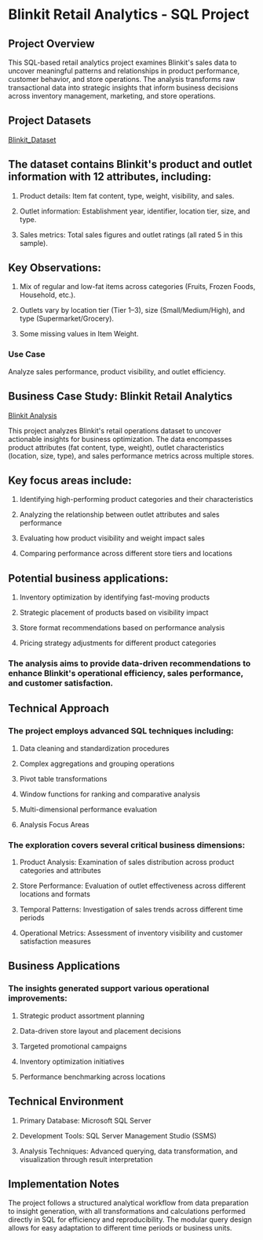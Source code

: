 # Blinkit Retail Analytics - SQL Project

## Project Overview

This SQL-based retail analytics project examines Blinkit's sales data to uncover meaningful patterns and relationships in product performance, customer behavior, and store operations. The analysis transforms raw transactional data into strategic insights that inform business decisions across inventory management, marketing, and store operations.

## Project Datasets 

[Blinkit_Dataset](https://drive.google.com/file/d/1EdSbZUdL9852dLdq14HgYfToQqymtBl-/view?usp=drive_link)

## The dataset contains Blinkit's product and outlet information with 12 attributes, including:

1) Product details: Item fat content, type, weight, visibility, and sales.

2) Outlet information: Establishment year, identifier, location tier, size, and type.

3) Sales metrics: Total sales figures and outlet ratings (all rated 5 in this sample).

## Key Observations:

1) Mix of regular and low-fat items across categories (Fruits, Frozen Foods, Household, etc.).

2) Outlets vary by location tier (Tier 1–3), size (Small/Medium/High), and type (Supermarket/Grocery).

3) Some missing values in Item Weight.

 ### **Use Case**  
Analyze sales performance, product visibility, and outlet efficiency.
## Business Case Study: Blinkit Retail Analytics

[Blinkit Analysis](https://docs.google.com/presentation/d/12nw9fsd8uWd46i9OaWb3axxNUSmGRFRs/edit?usp=drive_link&ouid=107901475766506638269&rtpof=true&sd=true)

This project analyzes Blinkit's retail operations dataset to uncover actionable insights for business optimization. The data encompasses product attributes (fat content, type, weight), outlet characteristics (location, size, type), and sales performance metrics across multiple stores.

## Key focus areas include:

1) Identifying high-performing product categories and their characteristics

2) Analyzing the relationship between outlet attributes and sales performance

3) Evaluating how product visibility and weight impact sales

4) Comparing performance across different store tiers and locations

## Potential business applications:

1) Inventory optimization by identifying fast-moving products

2) Strategic placement of products based on visibility impact

3) Store format recommendations based on performance analysis

4) Pricing strategy adjustments for different product categories

### The analysis aims to provide data-driven recommendations to enhance Blinkit's operational efficiency, sales performance, and customer satisfaction. 

## Technical Approach

### The project employs advanced SQL techniques including:

1) Data cleaning and standardization procedures

2) Complex aggregations and grouping operations

3) Pivot table transformations

4) Window functions for ranking and comparative analysis

5) Multi-dimensional performance evaluation
   
7) Analysis Focus Areas
   
### The exploration covers several critical business dimensions:

1) Product Analysis: Examination of sales distribution across product categories and attributes

2) Store Performance: Evaluation of outlet effectiveness across different locations and formats

3) Temporal Patterns: Investigation of sales trends across different time periods

4) Operational Metrics: Assessment of inventory visibility and customer satisfaction measures

## Business Applications

### The insights generated support various operational improvements:

1) Strategic product assortment planning

2) Data-driven store layout and placement decisions

3) Targeted promotional campaigns

5) Inventory optimization initiatives

6) Performance benchmarking across locations

## Technical Environment

1) Primary Database: Microsoft SQL Server

2) Development Tools: SQL Server Management Studio (SSMS)

3) Analysis Techniques: Advanced querying, data transformation, and visualization through result interpretation

## Implementation Notes

The project follows a structured analytical workflow from data preparation to insight generation, with all transformations and calculations performed directly in SQL for efficiency and reproducibility. The modular query design allows for easy adaptation to different time periods or business units.
